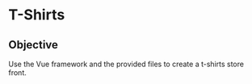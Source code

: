 # T-Shirts

## Objective
Use the Vue framework and the provided files to create a t-shirts store front.


